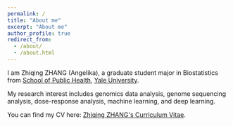 ```yaml
---
permalink: /
title: "About me" 
excerpt: "About me"
author_profile: true
redirect_from: 
  - /about/
  - /about.html
---
```


I am Zhiqing ZHANG (Angelika), a graduate student major in Biostatistics from [School of Public Health](https://ysph.yale.edu/), [Yale University](https://www.yale.edu/).

My research interest includes genomics data analysis, genome sequencing analysis, dose-response analysis, machine learning, and deep learning.

You can find my CV here: [Zhiqing ZHANG's Curriculum Vitae](../assets/ZZQ.pdf).
